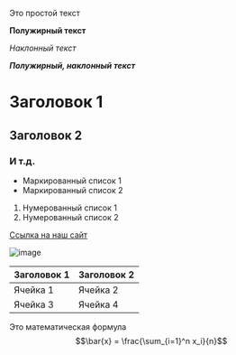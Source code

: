 Это простой текст

**Полужирный текст**

*Наклонный текст*

***Полужирный, наклонный текст***

# Заголовок 1

## Заголовок 2

### И т.д.

- Маркированный список 1
- Маркированный список 2


1. Нумерованный список 1
2. Нумерованный список 2

[Ссылка на наш сайт](https://mguu.ru)

![image](https://avatars.mds.yandex.net/i?id=5c671839147bc31d13cc99a1ebee7d837bc1b545-5361661-images-thumbs&n=13)

|Заголовок 1|Заголовок 2|
|------------|----------|
|Ячейка 1|Ячейка 2|
|Ячейка 3|Ячейка 4|



Это математическая формула $$\bar{x} = \frac{\sum_{i=1}^n x_i}{n}$$

